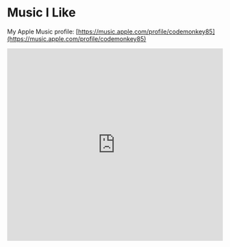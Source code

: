 # Music I Like

My Apple Music profile: [https://music.apple.com/profile/codemonkey85](https://music.apple.com/profile/codemonkey85)

<iframe allow="autoplay *; encrypted-media *; fullscreen *" frameborder="0" height="450" style="width:100%;max-width:660px;overflow:hidden;background:transparent;" sandbox="allow-forms allow-popups allow-same-origin allow-scripts allow-storage-access-by-user-activation allow-top-navigation-by-user-activation" src="https://embed.music.apple.com/us/playlist/mikes-playlist/pl.3d410bef79eb4a86aa4c263e2adbf994"></iframe>
